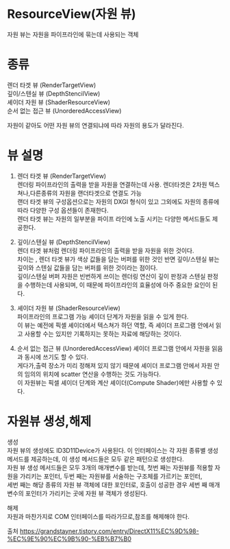 ResourceView(자원 뷰)
==========================
자원 뷰는 자원을 파이프라인에 묶는데 사용되는 객체  



종류
========================
  
렌더 타겟 뷰 (RenderTargetView)  
깊이/스텐실 뷰 (DepthStencilView)  
셰이더 자원 뷰 (ShaderResourceView)  
순서 없는 접근 뷰 (UnorderedAccessView)  
  
자원이 같아도 어떤 자원 뷰의 연결되냐에 따라 자원의 용도가 달라진다.  


뷰 설명
=================

1. 렌더 타겟 뷰 (RenderTargetView)  
렌더링 파이프라인의 출력을 받을 자원을 연결하는데 사용. 렌더타겟은 2차원 텍스쳐나,다른종류의 자원을 랜더타겟으로 연결도 가능  
랜더 타겟 뷰의 구성옵션으로는 자원의 DXGI 형식이 있고 그외에도 자원의 종류에 따라 다양한 구성 옵션들이 존재한다.  
렌더 타겟 뷰는 자원의 일부분을 파이프 라인에 노출 시키는 다양한 메서드들도 제공한다.  
  
2. 깊이/스텐실 뷰 (DepthStencilView)  
렌더 타겟 뷰처럼 렌더링 파이프라인의 출력을 받을 자원을 위한 것이다.  
차이는 , 렌더 타겟 뷰가 색상 값들을 담는 버퍼를 위한 것인 반면 깊이/스텐실 뷰는 깊이와 스텐실 값들을 담는 버퍼를 위한 것이라는 점이다.  
깊이/스텐실 버퍼 자원은 빈번하게 쓰이는 렌더링 연산이 깊이 판정과 스텐실 판정을 수행하는데 사용되며, 이 때문에 파이프라인의 효율성에 아주 중요한 요인이 된다.  
  
3. 셰이더 자원 뷰 (ShaderResourceView)  
파이프라인의 프로그램 가능 셰이더 단계가 자원을 읽을 수 있게 한다.  
이 뷰는 예전에 픽셸 셰이더에서 텍스쳐가 하던 역할, 즉 셰이더 프로그램 안에서 읽고 사용할 수는 있지만 기록하지는 못하는 자료에 해당하는 것이다.  
  
4. 순서 없는 접근 뷰 (UnorderedAccessView)
셰이더 프로그램 안에서 자원을 읽음과 동시에 쓰기도 할 수 있다.  
게다가,출력 장소가 미리 정해져 있지 않기 때문에 셰이더 프로그램 안에서 자원 안의 임의의 위치에 scatter 연산을 수행하는 것도 가능하다.  
이 자원뷰는 픽셀 셰이더 단계와 계산 셰이더(Compute Shader)에만 사용할 수 있다.  
 
 
 자원뷰 생성,해제
 ============
 
생성  
자원 뷰의 생성에도 ID3D11Device가 사용된다. 이 인터페이스는 각 자원 종류별 생성 메서드를 제공하는데, 이 생성 메서드들은 모두 같은 패턴으로 생성한다.  
자원 뷰 생성 메서드들은 모두 3개의 매개변수를 받는데, 첫번 째는 자원뷰를 적용할 자원을 가리키는 포인터, 두번 째는 자원뷰를 서술하는 구조체를 가르키는 포인터,  
세번 째는 해당 종류의 자원 뷰 객체에 대한 포인터로, 호출이 성공한 경우 세번 째 매개변수의 포인터가 가리키는 곳에 자원 뷰 객체가 생성된다.  
   
해제  
자원과 마찬가지로 COM 인터페이스를 따라가므로,참조를 해제해야 한다.



출처
https://grandstayner.tistory.com/entry/DirectX11%EC%9D%98-%EC%9E%90%EC%9B%90-%EB%B7%B0

